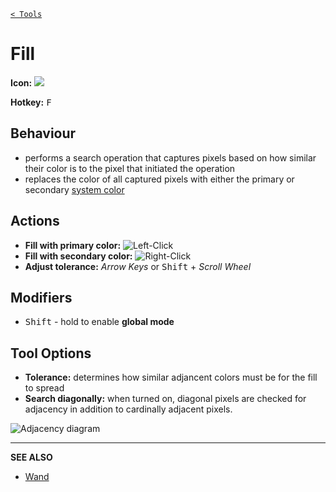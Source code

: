 [`< Tools`](./tools.md)

# Fill

**Icon:** ![](https://raw.githubusercontent.com/stipple-effect/stipple-effect/master/res/icons/fill.png)

**Hotkey:** <kbd>F</kbd>

## Behaviour

* performs a search operation that captures pixels based on how similar their color is to the pixel that initiated the operation
* replaces the color of all captured pixels with either the primary or secondary [system color](./color.md#system-colors)

## Actions

* **Fill with primary color:** ![](./assets/ui/left-click.png "Left-Click")
* **Fill with secondary color:** ![](./assets/ui/right-click.png "Right-Click")
* **Adjust tolerance:** *Arrow Keys* or <kbd>Shift</kbd> + *Scroll Wheel*

## Modifiers

* <kbd>Shift</kbd> - hold to enable **global mode**

## Tool Options

* **Tolerance:** determines how similar adjancent colors must be for the fill to spread
* **Search diagonally:** when turned on, diagonal pixels are checked for adjacency in addition to cardinally adjacent pixels.

![Adjacency diagram](./assets/theory/adjacency.png)

---

**SEE ALSO**

* [Wand](./sel-area-tools.md#wand)
